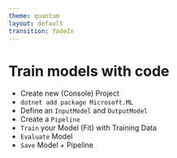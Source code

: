 ```yaml
---
theme: quantum
layout: default
transition: fadeIn
---
```


# Train models with code

- Create new (Console) Project
- ```dotnet add package Microsoft.ML```
- Define an `InputModel` and `OutputModel`
- Create a `Pipeline`
- `Train` your Model (Fit) with Training Data
- `Evaluate` Model
- `Save` Model + Pipeline